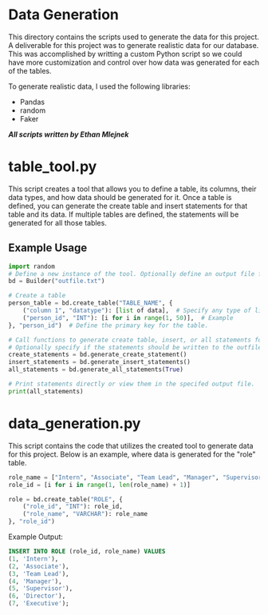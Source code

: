 # Data Generation 
This directory contains the scripts used to generate the data for this project. A deliverable for this project was to generate realistic data for our database. This was accomplished by writting a custom 
Python script so we could have more customization and control over how data was generated for each of the tables. 

To generate realistic data, I used the following libraries: 
* Pandas
* random
* Faker

***All scripts written by Ethan Mlejnek***

# **table_tool.py** 
This script creates a tool that allows you to define a table, its columns, their data types, and how data should be generated for it. Once a table is defined, you can generate the create table and 
insert statements for that table and its data. If multiple tables are defined, the statements will be generated for all those tables. 

## Example Usage 
```python
import random
# Define a new instance of the tool. Optionally define an output file for the statements. 
bd = Builder("outfile.txt")

# Create a table
person_table = bd.create_table("TABLE_NAME", {
    ("column 1", "datatype"): [list of data],  # Specify any type of list containing data
    ("person_id", "INT"): [i for i in range(1, 50)],  # Example
}, "person_id")  # Define the primary key for the table.

# Call functions to generate create table, insert, or all statements for all defined tables.
# Optionally specify if the statements should be written to the outfile. 
create_statements = bd.generate_create_statement()
insert_statements = bd.generate_insert_statements()
all_statements = bd.generate_all_statements(True)

# Print statements directly or view them in the specifed output file.
print(all_statements) 
```

# data_generation.py 
This script contains the code that utilizes the created tool to generate data for this project. Below is an example, where data is generated for the "role" table. 

```python
role_name = ["Intern", "Associate", "Team Lead", "Manager", "Supervisor", "Director", "Executive"]
role_id = [i for i in range(1, len(role_name) + 1)]

role = bd.create_table("ROLE", {
    ("role_id", "INT"): role_id,
    ("role_name", "VARCHAR"): role_name
}, "role_id")
```

Example Output: 
```sql
INSERT INTO ROLE (role_id, role_name) VALUES
(1, 'Intern'),
(2, 'Associate'),
(3, 'Team Lead'),
(4, 'Manager'),
(5, 'Supervisor'),
(6, 'Director'),
(7, 'Executive');
```
